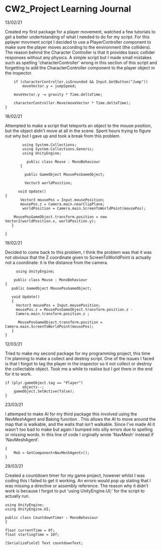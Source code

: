 # CW2_Project Learning Journal 


13/02/21


Created my first package for a player movement, watched a few tutorials to get a better undertstanding of what I needed to do for my script. For this pplayer movment script I decided to use a PlayerController component to make sure the player moves according to the environment (the colliders). The reason behind the Character Controller is that it provides basic collider responses without any physics. A simple script but I made small mistakes such as spelling 'characterController' wrong in this section of this script and forgetting to add the CharacterController component to the player object in the inspector.



        if (characterController.isGrounded && Input.GetButton("Jump"))
            moveVector.y = jumpSpeed;

        moveVector.y -= gravity * Time.deltaTime;

        characterController.Move(moveVector * Time.deltaTime);
    }


18/02/21

Attempted to make a script that teleports an object to the mouse position, but the object didn't move at all in the scene. Spent hours trying to figure out why but I gave up and took a break from this problem.

            using System.Collections;
            using System.Collections.Generic;
            using UnityEngine;
 
              public class Mouse : MonoBehaviour
           {
 
             public GameObject MousePosGameObject;
 
             Vector3 worldPosition;
 
          void Update()
    {
           Vector3 mousePos = Input.mousePosition;
           mousePos.z = Camera.main.nearClipPlane;
            worldPosition = Camera.main.ScreenToWorldPoint(mousePos);
 
        MousePosGameObject.transform.position = new Vector2(worldPosition.x, worldPosition.y);
       }
  
    }
  

19/02/21

Decided to come back to this problem, I think the problem was that it was not obvious that the Z coordinate given to ScreenToWorldPoint is actually not a coordinate: it is the distance from the camera.

 
         using UnityEngine;
 
        public class Mouse : MonoBehaviour
    {
       public GameObject MousePosGameObject;
 
       void Update()
       {
         Vector3 mousePos = Input.mousePosition;
         mousePos.z = MousePosGameObject.transform.position.z - 
         Camera.main.transform.position.z ;
 
          MousePosGameObject.transform.position = Camera.main.ScreenToWorldPoint(mousePos);
       }
    }


12/03/21

Tried to make my second package for my programming project, this time I'm planning to make a collect and destroy script. One of the issues I faced is that I forgot to tag the player in the inspector so it not collect or destroy the collectable object. Took me a while to realise but I got there in the end for it to work. 

    if (plyr.gameObject.tag == "Player")
            objects--;
        gameObject.SetActive(false);
    }




23/03/21

I attemped to make AI for my third package this involved using the NevMeshAgent and Baking function . This allows the AI to move around the map that is walkable, and the walls that isn't walkable. Since I've made AI it wasn't too bad to make but again I bumped into silly errors due to spelling or missing words. In this line of code I orginally wrote 'NavMesh' instead if 'NavMeshAgent'.

    {
        Mob = GetComponent<NavMeshAgent>();
    }




29/03/21

Created a countdown timer for my game project, however whilst I was coding this I failed to get it working. An erroro would pop up stating that I was missing a directive or assembly reference. The reason why it didn't work is because I forgot to put 'using UnityEngine.UI;' for the script to actually run. 
   
    using UnityEngine;
    using UnityEngine.UI;

    public class CountdownTimer : MonoBehaviour
    {

    float currentTime = 0f;
    float startingTime = 10f;

    [SerializeField] Text countdownText;





